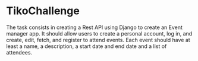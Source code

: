 # TikoChallenge
The task consists in creating a Rest API using Django to create an Event manager app. It should allow users to create a personal account, log in, and create, edit, fetch, and register to attend events. Each event should have at least a name, a description, a start date and end date and a list of attendees.
